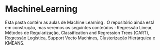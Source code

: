 # MachineLearning


Esta pasta contém as aulas de Machine Learning . O repositório ainda está em construção, mas veremos os seguintes conteúdos : Regressão Linear, Métodos de Regularização, Classification and Regression Trees (CART),  Regressão Logística, Support Vecto Machines, Clusterização Hierárquica e KMEANS.
